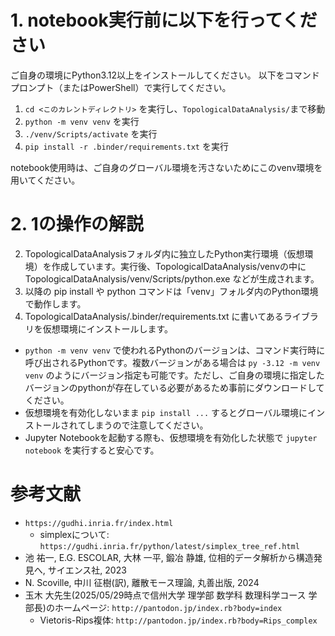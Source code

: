 # 1. notebook実行前に以下を行ってください

ご自身の環境にPython3.12以上をインストールしてください。
以下をコマンドプロンプト（またはPowerShell）で実行してください。

1. `cd <このカレントディレクトリ>` を実行し、`TopologicalDataAnalysis/`まで移動
2. `python -m venv venv` を実行
3. `./venv/Scripts/activate` を実行
4. `pip install -r .binder/requirements.txt` を実行

notebook使用時は、ご自身のグローバル環境を汚さないためにこのvenv環境を用いてください。

# 2. 1の操作の解説

2. TopologicalDataAnalysisフォルダ内に独立したPython実行環境（仮想環境）を作成しています。実行後、TopologicalDataAnalysis/venvの中に TopologicalDataAnalysis/venv/Scripts/python.exe などが生成されます。
3. 以降の pip install や python コマンドは「venv」フォルダ内のPython環境で動作します。
4. TopologicalDataAnalysis/.binder/requirements.txt に書いてあるライブラリを仮想環境にインストールします。

- `python -m venv venv` で使われるPythonのバージョンは、コマンド実行時に呼び出されるPythonです。複数バージョンがある場合は `py -3.12 -m venv venv` のようにバージョン指定も可能です。ただし、ご自身の環境に指定したバージョンのpythonが存在している必要があるため事前にダウンロードしてください。
- 仮想環境を有効化しないまま `pip install ...` するとグローバル環境にインストールされてしまうので注意してください。
- Jupyter Notebookを起動する際も、仮想環境を有効化した状態で `jupyter notebook` を実行すると安心です。

# 参考文献
- `https://gudhi.inria.fr/index.html`
  - simplexについて: `https://gudhi.inria.fr/python/latest/simplex_tree_ref.html`
- 池 祐一, E.G. ESCOLAR, 大林 一平, 鍛冶 静雄, 位相的データ解析から構造発見へ, サイエンス社, 2023
- N. Scoville, 中川 征樹(訳), 離散モース理論, 丸善出版, 2024
- 玉木 大先生(2025/05/29時点で信州大学 理学部 数学科 数理科学コース 学部長)のホームページ: `http://pantodon.jp/index.rb?body=index`
  - Vietoris-Rips複体: `http://pantodon.jp/index.rb?body=Rips_complex`